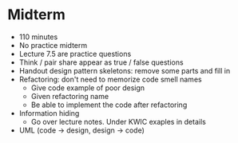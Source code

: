 # Midterm
* 110 minutes
* No practice midterm
* Lecture 7.5 are practice questions
* Think / pair share appear as true / false questions
* Handout design pattern skeletons: remove some parts and fill in
* Refactoring: don't need to memorize code smell names
  * Give code example of poor design
  * Given refactoring name
  * Be able to implement the code after refactoring
* Information hiding
  * Go over lecture notes. Under KWIC exaples in details
* UML (code -> design, design -> code)
